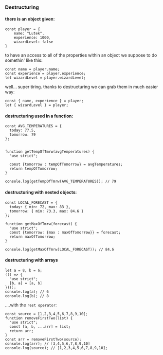 ### Destructuring 
#### there is an object given:
````
const player = {
    name: "Lutek",
    experience: 1000,
    wizardLevel: false 
}
````
to have an access to all of the properties within an object we suppose to do somethin' like this:
````
const name = player.name;
const experience = player.experience;
let wizardLevel = player.wizardLevel;
````
well... super tiring. thanks to destructuring we can grab them in much easier way:
````
const { name, experience } = player;
let { wizardLevel } = player;
````
#### destructuring used in a function:
````
const AVG_TEMPERATURES = {
  today: 77.5,
  tomorrow: 79
};


function getTempOfTmrw(avgTemperatures) {
  "use strict";
  
  const {tomorrow : tempOfTomorrow} = avgTemperatures; 
  return tempOfTomorrow;
}

console.log(getTempOfTmrw(AVG_TEMPERATURES)); // 79
````

#### destructuring with nested objects:
````
const LOCAL_FORECAST = {
  today: { min: 72, max: 83 },
  tomorrow: { min: 73.3, max: 84.6 }
};

function getMaxOfTmrw(forecast) {
  "use strict";
  const {tomorrow: {max : maxOfTomorrow}} = forecast;
  return maxOfTomorrow;
}

console.log(getMaxOfTmrw(LOCAL_FORECAST)); // 84.6
````

#### destructuring with arrays
````
let a = 8, b = 6;
(() => {
  "use strict";
  [b, a] = [a, b]
})();
console.log(a); // 6
console.log(b); // 8
````
....with the `rest operator`:
````
const source = [1,2,3,4,5,6,7,8,9,10];
function removeFirstTwo(list) {
  "use strict";
  const [a, b, ...arr] = list;
  return arr;
}
const arr = removeFirstTwo(source);
console.log(arr); // [3,4,5,6,7,8,9,10]
console.log(source); // [1,2,3,4,5,6,7,8,9,10];
````